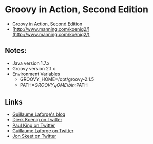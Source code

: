 Groovy in Action, Second Edition
================================

* [Groovy in Action, Second Edition](http://www.manning.com/koenig2/)
* [http://www.manning.com/koenig2/](http://www.manning.com/koenig2/)


Notes:
------
* Java version 1.7.x
* Groovy version 2.1.x
* Environment Variables
    - GROOVY_HOME=/opt/groovy-2.1.5
    - PATH=$GROOVY_HOME/bin:$PATH


Links
-----
* [Guillaume Laforge's blog](http://glaforge.free.fr/weblog/index.php?catid=2&blogid=1 "Guillaume Laforge's blog")
* [Dierk Koenig on Twitter](http://twitter.com/mittie "Dierk Koenig on Twitter")
* [Paul King on Twitter](http://twitter.com/paulk_asert "Paul King on Twitter")
* [Guillaume Laforge on Twitter](http://twitter.com/glaforge "Guillaume Laforge on Twitter")
* [Jon Skeet on Twitter](http://twitter.com/jonskeet "Jon Skeet on Twitter")

